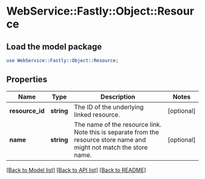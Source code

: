 # WebService::Fastly::Object::Resource

## Load the model package
```perl
use WebService::Fastly::Object::Resource;
```

## Properties
Name | Type | Description | Notes
------------ | ------------- | ------------- | -------------
**resource_id** | **string** | The ID of the underlying linked resource. | [optional] 
**name** | **string** | The name of the resource link. Note this is separate from the resource store name and might not match the store name. | [optional] 

[[Back to Model list]](../README.md#documentation-for-models) [[Back to API list]](../README.md#documentation-for-api-endpoints) [[Back to README]](../README.md)



